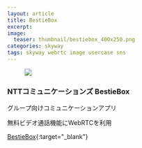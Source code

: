 ```yaml
---
layout: article
title: BestieBox
excerpt: 
image:
  teaser: thumbnail/bestiebox_400x250.png
categories: skyway
tags: skyway webrtc image usercase sns
---
```


<figure>
	<a href="http://506506.ntt.com/smp_ap/bestiebox/" target="_blank"><img src="{{ site.url }}/images/pages/bestiebox.png"></a>
</figure>

### NTTコミュニケーションズ BestieBox

グループ向けコミュニケーションアプリ

無料ビデオ通話機能にWebRTCを利用

[BestieBox](http://506506.ntt.com/smp_ap/bestiebox/){:target="_blank"}
